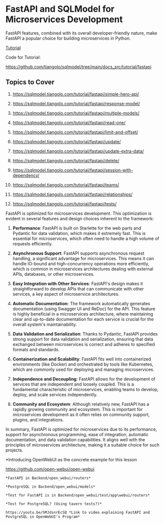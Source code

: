 # FastAPI and SQLModel for Microservices Development

FastAPI features, combined with its overall developer-friendly nature, make FastAPI a popular choice for building microservices in Python.

[Tutorial](https://sqlmodel.tiangolo.com/tutorial/fastapi/)

Code for Tutorial:

https://github.com/tiangolo/sqlmodel/tree/main/docs_src/tutorial/fastapi

## Topics to Cover

1. https://sqlmodel.tiangolo.com/tutorial/fastapi/simple-hero-api/

2. https://sqlmodel.tiangolo.com/tutorial/fastapi/response-model/

3. https://sqlmodel.tiangolo.com/tutorial/fastapi/multiple-models/

4. https://sqlmodel.tiangolo.com/tutorial/fastapi/read-one/

5. https://sqlmodel.tiangolo.com/tutorial/fastapi/limit-and-offset/

6. https://sqlmodel.tiangolo.com/tutorial/fastapi/update/

7. https://sqlmodel.tiangolo.com/tutorial/fastapi/update-extra-data/

8. https://sqlmodel.tiangolo.com/tutorial/fastapi/delete/

9. https://sqlmodel.tiangolo.com/tutorial/fastapi/session-with-dependency/

10. https://sqlmodel.tiangolo.com/tutorial/fastapi/teams/

11. https://sqlmodel.tiangolo.com/tutorial/fastapi/relationships/

12. https://sqlmodel.tiangolo.com/tutorial/fastapi/tests/


FastAPI is optimized for microservices development. This optimization is evident in several features and design choices inherent to the framework:

1. **Performance**: FastAPI is built on Starlette for the web parts and Pydantic for data validation, which makes it extremely fast. This is essential for microservices, which often need to handle a high volume of requests efficiently.

2. **Asynchronous Support**: FastAPI supports asynchronous request handling, a significant advantage for microservices. This means it can handle IO-bound and high-concurrency operations more efficiently, which is common in microservices architectures dealing with external APIs, databases, or other microservices.

3. **Easy Integration with Other Services**: FastAPI's design makes it straightforward to develop APIs that can communicate with other services, a key aspect of microservice architectures.

4. **Automatic Documentation**: The framework automatically generates documentation (using Swagger UI and ReDoc) for the API. This feature is highly beneficial in a microservices architecture, where maintaining clear and up-to-date documentation for each service is crucial for the overall system's maintainability.

5. **Data Validation and Serialization**: Thanks to Pydantic, FastAPI provides strong support for data validation and serialization, ensuring that data exchanged between microservices is correct and adheres to specified formats and standards.

6. **Containerization and Scalability**: FastAPI fits well into containerized environments (like Docker) and orchestrated by tools like Kubernetes, which are commonly used for deploying and managing microservices.

7. **Independence and Decoupling**: FastAPI allows for the development of services that are independent and loosely coupled. This is a fundamental characteristic of microservices, enabling teams to develop, deploy, and scale services independently.

8. **Community and Ecosystem**: Although relatively new, FastAPI has a rapidly growing community and ecosystem. This is important for microservices development as it often relies on community support, plugins, and integrations.

In summary, FastAPI is optimized for microservices due to its performance, support for asynchronous programming, ease of integration, automatic documentation, and data validation capabilities. It aligns well with the principles of microservices architecture, making it a suitable choice for such projects.



*Introducing OpenWebUI as the concrete example for this lesson

https://github.com/open-webui/open-webui

    *FastAPI in Backend/open_webui/routers*

    *PostgreSQL in Backend/open_webui/models*

    *Test for FastAPI is in Backend/open_webui/test/app\webui/routers*

    *Test for PostgreSQL? (Using tavern tests?)*
    
    https://youtu.be/hMJdsnrEcSQ *Link to video explaining FastAPI and PostgreSQL in OpenWebUI's Program*